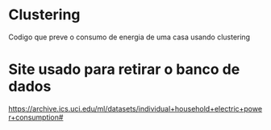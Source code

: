 # Clustering
Codigo que preve o consumo de energia de uma casa usando clustering

# Site usado para retirar o banco de dados
https://archive.ics.uci.edu/ml/datasets/individual+household+electric+power+consumption#
